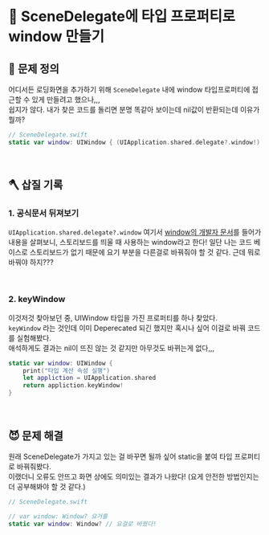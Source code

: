 # 🚧 SceneDelegate에 타입 프로퍼티로 window 만들기

## 🤔 문제 정의
어디서든 로딩화면을 추가하기 위해 `SceneDelegate` 내에 window 타입프로퍼티에 접근할 수 있게 만들려고 했으나,,,   
쉽지가 않다. 내가 찾은 코드를 돌리면 분명 똑같아 보이는데 nil값이 반환되는데 이유가 뭘까?

~~~swift
// SceneDelegate.swift
static var window: UIWindow { (UIApplication.shared.delegate?.window!)! } // 여기 접근하면 nil값으로 런타임 에러뜸.
~~~

<br>

## 🪓 삽질 기록

### 1. 공식문서 뒤져보기

`UIApplication.shared.delegate?.window` 여기서 [window의 개발자 문서](https://developer.apple.com/documentation/uikit/uiapplicationdelegate/1623056-window)를 들어가 내용을 살펴보니, 스토리보드를 띄울 때 사용하는 window라고 한다! 일단 나는 코드 베이스로 스토리보드가 없기 때문에 요기 부분을 다른걸로 바꿔줘야 할 것 같다. 근데 뭐로 바꿔야 하지???

<br>

### 2. keyWindow

이것저것 찾아보던 중, UIWindow 타입을 가진 프로퍼티를 하나 찾았다.   
`keyWindow` 라는 것인데 이미 Deperecated 되긴 했지만 혹시나 싶어 이걸로 바꿔 코드를 실험해봤다.   
애석하게도 결과는 nil이 뜨진 않는 것 같지만 아무것도 바뀌는게 없다,,,

~~~swift
static var window: UIWindow {
    print("타입 계산 속성 실행")
    let appliction = UIApplication.shared
    return appliction.keyWindow!
}
~~~

<br>

## 😈 문제 해결

원래 SceneDelegate가 가지고 있는 걸 바꾸면 될까 싶어 static을 붙여 타입 프로퍼티로 바꿔줘봤다.   
이랬더니 오류도 안뜨고 화면 상에도 의미있는 결과가 나왔다! (요게 안전한 방법인지는 더 공부해봐야 할 것 같다.)

~~~swift
// SceneDelegate.swift

// var window: Window? 요거를
static var window: Window? // 요걸로 바꿨다!
~~~